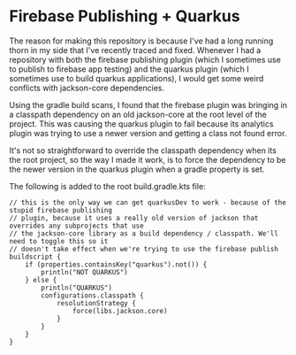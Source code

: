# Firebase Publishing + Quarkus
The reason for making this repository is because I've had a long running
thorn in my side that I've recently traced and fixed. Whenever I had a
repository with both the firebase publishing plugin (which I sometimes
use to publish to firebase app testing) and the quarkus plugin (which 
I sometimes use to build quarkus applications), I would get some weird
conflicts with jackson-core dependencies.

Using the gradle build scans, I found that the firebase plugin was
bringing in a classpath dependency on an old jackson-core at the root
level of the project. This was causing the quarkus plugin to fail
because its analytics plugin was trying to use a newer version and
getting a class not found error.

It's not so straightforward to override the classpath dependency
when its the root project, so the way I made it work, is to force
the dependency to be the newer version in the quarkus plugin when
a gradle property is set.

The following is added to the root build.gradle.kts file:
```
// this is the only way we can get quarkusDev to work - because of the stupid firebase publishing
// plugin, because it uses a really old version of jackson that overrides any subprojects that use
// the jackson-core library as a build dependency / classpath. We'll need to toggle this so it
// doesn't take effect when we're trying to use the firebase publish
buildscript {
    if (properties.containsKey("quarkus").not()) {
        println("NOT QUARKUS")
    } else {
        println("QUARKUS")
        configurations.classpath {
            resolutionStrategy {
                force(libs.jackson.core)
            }
        }
    }
}
```
